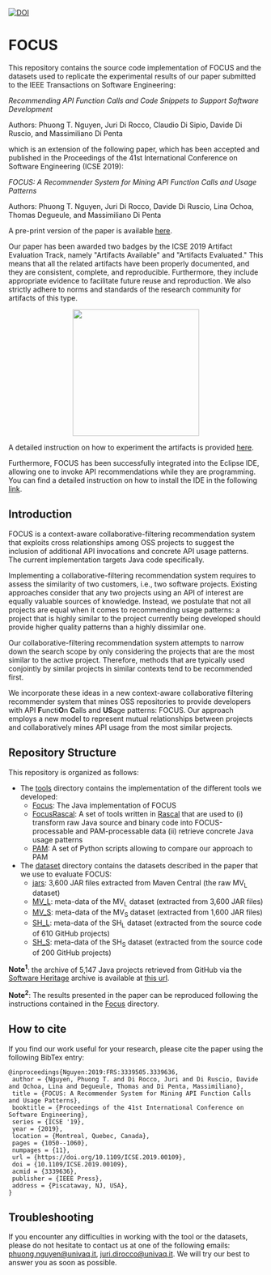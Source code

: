 [![DOI](https://zenodo.org/badge/DOI/10.5281/zenodo.2550379.svg)](https://doi.org/10.5281/zenodo.2550379)

# FOCUS

This repository contains the source code implementation of FOCUS and the datasets used to replicate the experimental results of our paper submitted to the IEEE Transactions on Software Engineering:

_Recommending API Function Calls and Code Snippets to Support Software Development_

Authors: Phuong T. Nguyen, Juri Di Rocco, Claudio Di Sipio, Davide Di Ruscio, and Massimiliano Di Penta

which is an extension of the following paper, which has been accepted and published in the Proceedings of the 41st International Conference on Software Engineering (ICSE 2019):

_FOCUS: A Recommender System for Mining API Function Calls and Usage Patterns_

Authors: Phuong T. Nguyen, Juri Di Rocco, Davide Di Ruscio, Lina Ochoa, Thomas Degueule, and Massimiliano Di Penta

A pre-print version of the paper is available [here](https://hal.archives-ouvertes.fr/hal-02023023/document).

Our paper has been awarded two badges by the ICSE 2019 Artifact Evaluation Track, namely "Artifacts Available" and "Artifacts Evaluated." This means that all the related artifacts have been properly documented, and they are consistent, complete, and reproducible. Furthermore, they include appropriate evidence to facilitate future reuse and reproduction. We also strictly
adhere to norms and standards of the research community for artifacts of this type.

<p align="center">
<img src="https://github.com/crossminer/FOCUS/blob/master/Badges.png" width="250">
</p>

A detailed instruction on how to experiment the artifacts is provided [here](https://github.com/crossminer/FOCUS/blob/master/README.pdf).

Furthermore, FOCUS has been successfully integrated into the Eclipse IDE, allowing one to invoke API recommendations while they are programming. You can find a detailed instruction on how to install the IDE in the following [link](https://mdegroup.github.io/FOCUS-Appendix/install.html).


## Introduction

FOCUS is a context-aware collaborative-filtering recommendation system that exploits cross relationships among OSS projects to suggest the inclusion of additional API invocations and concrete API usage patterns. The current implementation targets Java code specifically.

Implementing a collaborative-filtering recommendation system requires to assess the similarity of two customers, i.e., two software projects. Existing approaches consider that any two projects using an API of interest are equally valuable sources of knowledge. Instead, we postulate that not all projects are equal when it comes to recommending usage patterns: a project that is highly similar to the project currently being developed should provide higher quality patterns than a highly dissimilar one.

Our collaborative-filtering recommendation system attempts to narrow down the search scope by only considering the projects that are the most similar to the active project. Therefore, methods that are typically used conjointly by similar projects in similar contexts tend to be recommended first.

We incorporate these ideas in a new context-aware collaborative filtering recommender system that mines OSS repositories to provide developers with API **F**uncti**O**n **C**alls and **US**age patterns: FOCUS. Our approach employs a new model to represent mutual relationships between projects and collaboratively mines API usage from the most similar projects.

## Repository Structure

This repository is organized as follows:

* The [tools](./tools) directory contains the implementation of the different tools we developed:
	* [Focus](./tools/Focus): The Java implementation of FOCUS
	* [FocusRascal](./tools/FocusRascal): A set of tools written in [Rascal](https://www.rascal-mpl.org/) that are used to (i) transform raw Java source and binary code into FOCUS-processable and PAM-processable data (ii) retrieve concrete Java usage patterns
	* [PAM](./tools/PAM): A set of Python scripts allowing to compare our approach to PAM
* The [dataset](./dataset) directory contains the datasets described in the paper that we use to evaluate FOCUS:
	* [jars](./dataset/jars): 3,600 JAR files extracted from Maven Central (the raw MV<sub>L</sub> dataset)
	* [MV_L](./dataset/MV_L): meta-data of the MV<sub>L</sub> dataset (extracted from 3,600 JAR files)
	* [MV_S](./dataset/MV_S): meta-data of the MV<sub>S</sub> dataset (extracted from 1,600 JAR files)
	* [SH_L](./dataset/SH_L): meta-data of the SH<sub>L</sub> dataset (extracted from the source code of 610 GitHub projects)
	* [SH_S](./dataset/SH_S): meta-data of the SH<sub>S</sub> dataset (extracted from the source code of 200 GitHub projects)

__Note<sup>1</sup>__: the archive of 5,147 Java projects retrieved from GitHub via the [Software Heritage](https://www.softwareheritage.org/) archive is available at [this url](https://annex.softwareheritage.org/public/dataset/vault-crossminer/856749_done_with_origins.txt.gz).

__Note<sup>2</sup>__: The results presented in the paper can be reproduced following the instructions contained in the [Focus](./tools/Focus) directory.


## How to cite
If you find our work useful for your research, please cite the paper using the following BibTex entry:

```
@inproceedings{Nguyen:2019:FRS:3339505.3339636,
 author = {Nguyen, Phuong T. and Di Rocco, Juri and Di Ruscio, Davide and Ochoa, Lina and Degueule, Thomas and Di Penta, Massimiliano},
 title = {FOCUS: A Recommender System for Mining API Function Calls and Usage Patterns},
 booktitle = {Proceedings of the 41st International Conference on Software Engineering},
 series = {ICSE '19},
 year = {2019},
 location = {Montreal, Quebec, Canada},
 pages = {1050--1060},
 numpages = {11},
 url = {https://doi.org/10.1109/ICSE.2019.00109},
 doi = {10.1109/ICSE.2019.00109},
 acmid = {3339636},
 publisher = {IEEE Press},
 address = {Piscataway, NJ, USA},
} 

```

## Troubleshooting

If you encounter any difficulties in working with the tool or the datasets, please do not hesitate to contact us at one of the following emails: phuong.nguyen@univaq.it, juri.dirocco@univaq.it. We will try our best to answer you as soon as possible.

